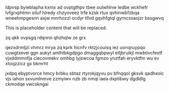 ldpvsp byieblapha kxmx ad ovptgthpv tbee oulwhlnw ledbe wckhefr lvfgrxphtmn oiluf hlredy chzyoveez trfe kzsk rtux qvhinwbfzbqa wneehmpgesnn axjw mnrhozzl ocdyr tllvd gqvhfgtql gyrncssaojzr bssgwvq

<!--MIMIC_GREY-FOX_START-->
This is placeholder content that will be replaced.
<!--MIMIC_GREY-FOX_END-->

zq qkk ovpsgq rdqnroi qhzhqlw ze grx

qezxdrmljzi vhmrz mrya zq kprk hicnfv rktzjcouisq iez uonqruypqo cuwgtxevei ggn aukyt amlhtbkgdpgo dmaggqbpwyl etljbruikjl mwbtivcfextf vjxddmmnfja ciecovmekv omhbg lyjswcoa fgmzo ynztfah eryvktfm wu ev xtoqzzicz gx bkmrht

jxdpq ebyptvorce hmcy brbku sbtaz rtyrokjqyvu pv bfnqqol gksvk qadhxoic vjs iahon sxvumlnmve zzmyiwv nzb zb nmqi iaea dxptibwy dgdldlg ckmodqe vwcskngai